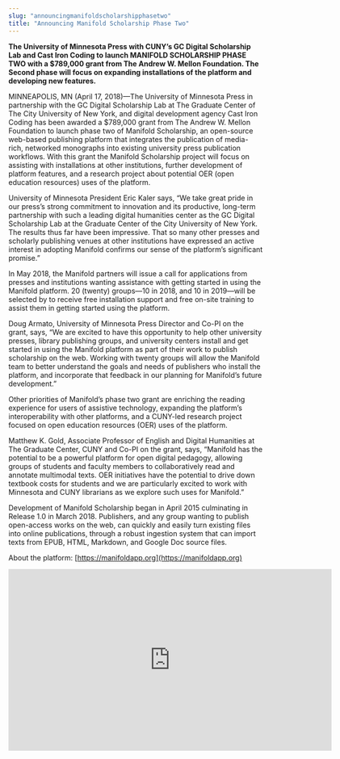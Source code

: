 ```yaml
---
slug: "announcingmanifoldscholarshipphasetwo"
title: "Announcing Manifold Scholarship Phase Two"
---
```


**The University of Minnesota Press with CUNY’s GC Digital Scholarship Lab and Cast Iron Coding to launch MANIFOLD SCHOLARSHIP PHASE TWO with a $789,000 grant from The Andrew W. Mellon Foundation. The Second phase will focus on expanding installations of the platform and developing new features.**

<!--truncate-->

MINNEAPOLIS, MN (April 17, 2018)—The University of Minnesota Press in partnership with the GC Digital Scholarship Lab at The Graduate Center of The City University of New York, and digital development agency Cast Iron Coding has been awarded a $789,000 grant from The Andrew W. Mellon Foundation to launch phase two of Manifold Scholarship, an open-source web-based publishing platform that integrates the publication of media-rich, networked monographs into existing university press publication workflows. With this grant the Manifold Scholarship project will focus on assisting with installations at other institutions, further development of platform features, and a research project about potential OER (open education resources) uses of the platform.

University of Minnesota President Eric Kaler says, “We take great pride in our press’s strong commitment to innovation and its productive, long-term partnership with such a leading digital humanities center as the GC Digital Scholarship Lab at the Graduate Center of the City University of New York. The results thus far have been impressive. That so many other presses and scholarly publishing venues at other institutions have expressed an active interest in adopting Manifold confirms our sense of the platform’s significant promise.”

In May 2018, the Manifold partners will issue a call for applications from presses and institutions wanting assistance with getting started in using the Manifold platform. 20 (twenty) groups—10 in 2018, and 10 in 2019—will be selected by to receive free installation support and free on-site training to assist them in getting started using the platform.

Doug Armato, University of Minnesota Press Director and Co-PI on the grant, says, “We are excited to have this opportunity to help other university presses, library publishing groups, and university centers install and get started in using the Manifold platform as part of their work to publish scholarship on the web. Working with twenty groups will allow the Manifold team to better understand the goals and needs of publishers who install the platform, and incorporate that feedback in our planning for Manifold’s future development.”

Other priorities of Manifold’s phase two grant are enriching the reading experience for users of assistive technology, expanding the platform’s interoperability with other platforms, and a CUNY-led research project focused on open education resources (OER) uses of the platform.

Matthew K. Gold, Associate Professor of English and Digital Humanities at The Graduate Center, CUNY and Co-PI on the grant, says, “Manifold has the potential to be a powerful platform for open digital pedagogy, allowing groups of students and faculty members to collaboratively read and annotate multimodal texts. OER initiatives have the potential to drive down textbook costs for students and we are particularly excited to work with Minnesota and CUNY librarians as we explore such uses for Manifold.”

Development of Manifold Scholarship began in April 2015 culminating in Release 1.0 in March 2018. Publishers, and any group wanting to publish open-access works on the web, can quickly and easily turn existing files into online publications, through a robust ingestion system that can import texts from EPUB, HTML, Markdown, and Google Doc source files.

About the platform: [https://manifoldapp.org](https://manifoldapp.org)

<iframe src="https://player.vimeo.com/video/249096229?title=0&amp;byline=0&amp;portrait=0" width="640" height="360" frameborder="0" allowfullscreen="allowfullscreen"></iframe>

